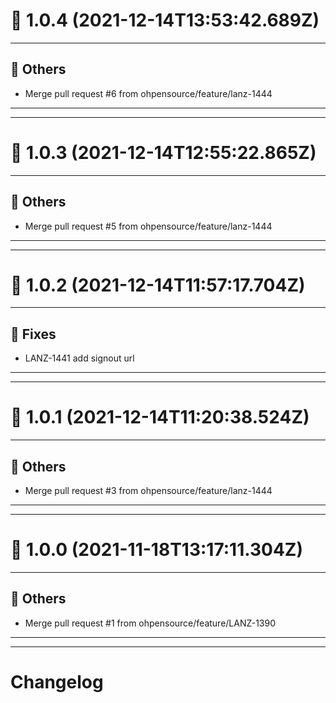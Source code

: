 # :confetti_ball: 1.0.4 (2021-12-14T13:53:42.689Z)
- - -
## :newspaper: Others
* Merge pull request #6 from ohpensource/feature/lanz-1444
- - -
- - -
# :confetti_ball: 1.0.3 (2021-12-14T12:55:22.865Z)
- - -
## :newspaper: Others
* Merge pull request #5 from ohpensource/feature/lanz-1444
- - -
- - -
# :confetti_ball: 1.0.2 (2021-12-14T11:57:17.704Z)
- - -
## :bug: Fixes
* LANZ-1441 add signout url
- - -
- - -
# :confetti_ball: 1.0.1 (2021-12-14T11:20:38.524Z)
- - -
## :newspaper: Others
* Merge pull request #3 from ohpensource/feature/lanz-1444
- - -
- - -
# :confetti_ball: 1.0.0 (2021-11-18T13:17:11.304Z)
- - -
## :newspaper: Others
* Merge pull request #1 from ohpensource/feature/LANZ-1390
- - -
- - -
# Changelog
